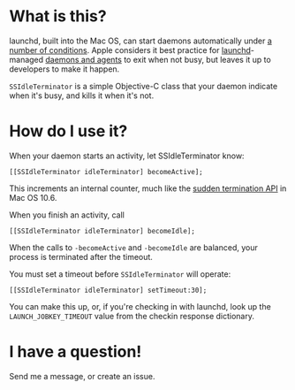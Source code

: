 # What is this?

launchd, built into the Mac OS, can start daemons automatically under [a number of conditions](http://developer.apple.com/mac/library/technotes/tn2005/tn2083.html#SECLAUNCHINGONDEMAND). Apple considers it best practice for [launchd](http://developer.apple.com/macosx/launchd.html)-managed [daemons and agents](http://developer.apple.com/mac/library/technotes/tn2005/tn2083.html) to exit when not busy, but leaves it up to developers to make it happen.

`SSIdleTerminator` is a simple Objective-C class that your daemon indicate when it's busy, and kills it when it's not.

# How do I use it?

When your daemon starts an activity, let SSIdleTerminator know:

    [[SSIdleTerminator idleTerminator] becomeActive];

This increments an internal counter, much like the [sudden termination API](http://developer.apple.com/mac/library/documentation/cocoa/reference/foundation/Classes/NSProcessInfo_Class/Reference/Reference.html#//apple_ref/doc/uid/20000316-SW3) in Mac OS 10.6.

When you finish an activity, call

    [[SSIdleTerminator idleTerminator] becomeIdle];

When the calls to `-becomeActive` and `-becomeIdle` are balanced, your process is terminated after the timeout.

You must set a timeout before `SSIdleTerminator` will operate:

    [[SSIdleTerminator idleTerminator] setTimeout:30];

You can make this up, or, if you're checking in with launchd, look up the `LAUNCH_JOBKEY_TIMEOUT` value from the checkin response dictionary.

# I have a question!

Send me a message, or create an issue.